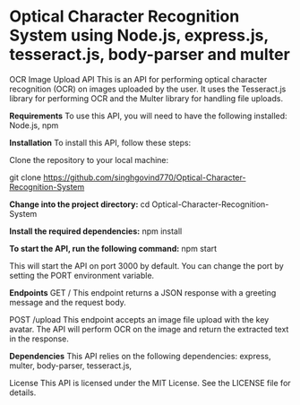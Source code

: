 # Optical Character Recognition System using Node.js, express.js, tesseract.js, body-parser and multer

OCR Image Upload API
This is an API for performing optical character recognition (OCR) on images uploaded by the user. It uses the Tesseract.js library for performing OCR and the Multer library for handling file uploads.

**Requirements**
To use this API, you will need to have the following installed:
Node.js,
npm

**Installation**
To install this API, follow these steps:

Clone the repository to your local machine:

git clone https://github.com/singhgovind770/Optical-Character-Recognition-System

**Change into the project directory:**
cd Optical-Character-Recognition-System

**Install the required dependencies:**
npm install

**To start the API, run the following command:**
npm start

This will start the API on port 3000 by default. You can change the port by setting the PORT environment variable.

**Endpoints**
GET /
This endpoint returns a JSON response with a greeting message and the request body.

POST /upload
This endpoint accepts an image file upload with the key avatar. The API will perform OCR on the image and return the extracted text in the response.

**Dependencies**
This API relies on the following dependencies:
express,
multer,
body-parser,
tesseract.js,

License
This API is licensed under the MIT License. See the LICENSE file for details.
